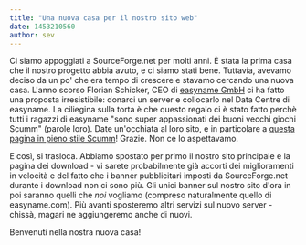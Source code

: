 ```yaml
---
title: "Una nuova casa per il nostro sito web"
date: 1453210560
author: sev
---
```


Ci siamo appoggiati a SourceForge.net per molti anni. È stata la prima casa che il nostro progetto abbia avuto, e ci siamo stati bene. Tuttavia, avevamo deciso da un po' che era tempo di crescere e stavamo cercando una nuova casa. L'anno scorso Florian Schicker, CEO di [easyname GmbH](http://easyname.com) ci ha fatto una proposta irresistibile: donarci un server e collocarlo nel Data Centre di easyname. La ciliegina sulla torta è che questo regalo ci è stato fatto perchè tutti i ragazzi di easyname "sono super appassionati dei buoni vecchi giochi Scumm" (parole loro). Date un'occhiata al loro sito, e in particolare a [questa pagina in pieno stile Scumm](http://www.easyname.com/en/company/team)! Grazie. Non ce lo aspettavamo.

E così, si trasloca. Abbiamo spostato per primo il nostro sito principale e la pagina dei download - vi sarete probabilmente già accorti dei miglioramenti in velocità e del fatto che i banner pubblicitari imposti da SourceForge.net durante i download non ci sono più. Gli unici banner sul nostro sito d'ora in poi saranno quelli che *noi* vogliamo (compreso naturalmente quello di easyname.com). Più avanti sposteremo altri servizi sul nuovo server - chissà, magari ne aggiungeremo anche di nuovi.

Benvenuti nella nostra nuova casa!
